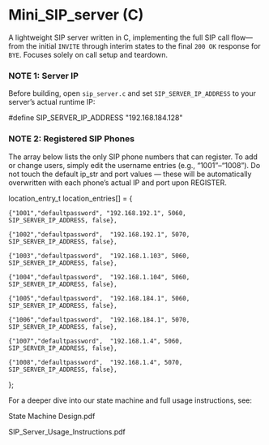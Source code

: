 # Mini_SIP_server (C)
A lightweight SIP server written in C, implementing the full SIP call flow—from the initial `INVITE` through interim states to the final `200 OK` response for `BYE`. Focuses solely on call setup and teardown.

### NOTE 1: Server IP
Before building, open `sip_server.c` and set `SIP_SERVER_IP_ADDRESS` to your server’s actual runtime IP:

#define SIP_SERVER_IP_ADDRESS "192.168.184.128"


### NOTE 2: Registered SIP Phones

The array below lists the only SIP phone numbers that can register. To add or change users, simply edit the username entries (e.g., “1001”–“1008”). Do not touch the default ip_str and port values — these will be automatically overwritten with each phone’s actual IP and port upon REGISTER.

location_entry_t location_entries[] = {

    {"1001","defaultpassword", "192.168.192.1", 5060, SIP_SERVER_IP_ADDRESS, false},
    
    {"1002","defaultpassword",  "192.168.192.1", 5070, SIP_SERVER_IP_ADDRESS, false},
    
    {"1003","defaultpassword",  "192.168.1.103", 5060, SIP_SERVER_IP_ADDRESS, false},
    
    {"1004","defaultpassword",  "192.168.1.104", 5060, SIP_SERVER_IP_ADDRESS, false},
    
    {"1005","defaultpassword",  "192.168.184.1", 5060, SIP_SERVER_IP_ADDRESS, false},
    
    {"1006","defaultpassword",  "192.168.184.1", 5070, SIP_SERVER_IP_ADDRESS, false},
    
    {"1007","defaultpassword",  "192.168.1.4", 5060, SIP_SERVER_IP_ADDRESS, false},
    
    {"1008","defaultpassword",  "192.168.1.4", 5070, SIP_SERVER_IP_ADDRESS, false},
    
};


For a deeper dive into our state machine and full usage instructions, see:

State Machine Design.pdf

SIP_Server_Usage_Instructions.pdf

